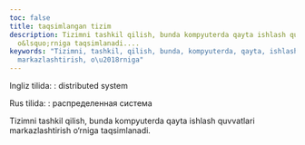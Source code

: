 ```yaml
---
toc: false
title: taqsimlangan tizim
description: Tizimni tashkil qilish, bunda kompyuterda qayta ishlash quvvatlari markazlashtirish
  o&lsquo;rniga taqsimlanadi....
keywords: "Tizimni, tashkil, qilish, bunda, kompyuterda, qayta, ishlash, quvvatlari,
  markazlashtirish, o\u2018rniga"
---
```


Ingliz tilida:
:   distributed system

Rus tilida:
:   распределенная система

Tizimni tashkil qilish, bunda kompyuterda qayta ishlash quvvatlari markazlashtirish o‘rniga taqsimlanadi.